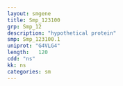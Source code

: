 ```yaml
---
layout: smgene
title: Smp_123100
grp: Smp_12
description: "hypothetical protein"
smp: Smp_123100.1
uniprot: "G4VLG4"
length:   120
cdd: "ns"
kk: ns
categories: sm
---
```

